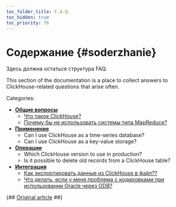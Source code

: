 ```yaml
---
toc_folder_title: F.A.Q.
toc_hidden: true
toc_priority: 76
---
```


# Содержание {#soderzhanie}

Здесь должна остаться структура FAQ.

This section of the documentation is a place to collect answers to ClickHouse-related questions that arise often.

Categories:

-   **[Общие вопросы](../faq/general/index.md)**
    -   [Что такое ClickHouse?](../index.md#what-is-clickhouse)
    -   [Почему бы не использовать системы типа MapReduce?](general/mapreduce.md)
-   **[Применение](../faq/use-cases/index.md)**
    -   Can I use ClickHouse as a time-series database?
    -   Can I use ClickHouse as a key-value storage?
-   **[Операции](../faq/operations/index.md)**
    -   Which ClickHouse version to use in production?
    -   Is it possible to delete old records from a ClickHouse table?
-   **[Интеграция](../faq/integration/index.md)**
    -   [Как экспортировать данные из ClickHouse в файл??](integration/file-export.md)
    -   [Что делать, если у меня проблема с кодировками при использовании Oracle через ODB?](integration/oracle-odbc.md)

{## [Original article](https://clickhouse.tech/docs/ru/faq) ##}

